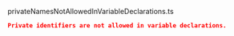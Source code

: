 privateNamesNotAllowedInVariableDeclarations.ts
```json
Private identifiers are not allowed in variable declarations.
```

